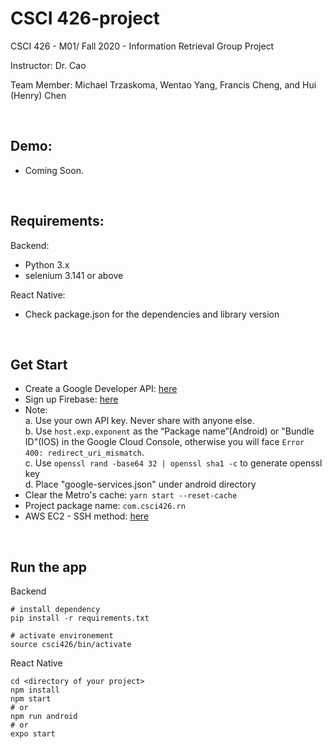 # CSCI 426-project

<p>
CSCI 426 - M01/ Fall 2020 - Information Retrieval Group Project

Instructor: Dr. Cao

Team Member: Michael Trzaskoma, Wentao Yang, Francis Cheng, and Hui (Henry) Chen
</p>
<br>

## Demo:
* Coming Soon.

<br>

## Requirements:

Backend:
  * Python 3.x
  * selenium 3.141 or above
  
React Native:
  * Check package.json for the dependencies and library version

<br>

## Get Start
  * Create a Google Developer API: <a href="https://console.developers.google.com/apis/dashboard"> here </a>
  * Sign up Firebase: <a href="https://console.firebase.google.com/">here</a>
  * Note: <br>
    a. Use your own API key. Never share with anyone else. <br>
    b. Use ```host.exp.exponent``` as the “Package name”(Android) or "Bundle ID"(IOS) in the Google Cloud Console, otherwise you will face ```Error 400: redirect_uri_mismatch```.<br>
    c. Use ```openssl rand -base64 32 | openssl sha1 -c``` to generate openssl key<br>
    d. Place "google-services.json" under android directory
  * Clear the Metro's cache: ```yarn start --reset-cache```
  * Project package name: ``` com.csci426.rn ```
  * AWS EC2 - SSH method: <a href="http://simp.ly/p/M2jgxM">here </a>

<br>

## Run the app
Backend
  ```
  # install dependency
  pip install -r requirements.txt
  
  # activate environement
  source csci426/bin/activate
  ```

React Native
```
cd <directory of your project>
npm install
npm start
# or 
npm run android
# or 
expo start
```
